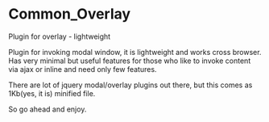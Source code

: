 Common_Overlay
==============

Plugin for overlay - lightweight

Plugin for invoking modal window, it is lightweight and works cross browser. Has very minimal but useful features for those who like to invoke content via ajax or inline and need only few features.

There are lot of jquery modal/overlay plugins out there, but this comes as 1Kb(yes, it is) minified file.

So go ahead and enjoy.

